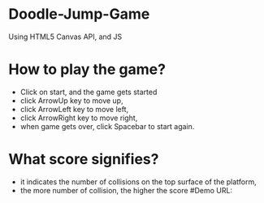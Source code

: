 # Doodle-Jump-Game
Using HTML5 Canvas API, and JS
# How to play the game?
- Click on start, and the game gets started
- click ArrowUp key to move up,
- click ArrowLeft key to move left,
- click ArrowRight key to move right,
- when game gets over, click Spacebar to start again.
# What score signifies?
- it indicates the number of collisions on the top surface of the platform,
- the more number of collision, the higher the score
#Demo URL: 
